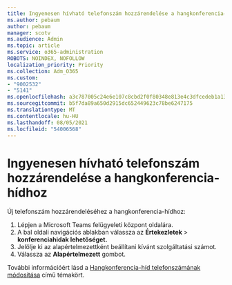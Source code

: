 ```yaml
---
title: Ingyenesen hívható telefonszám hozzárendelése a hangkonferencia-hídhoz
ms.author: pebaum
author: pebaum
manager: scotv
ms.audience: Admin
ms.topic: article
ms.service: o365-administration
ROBOTS: NOINDEX, NOFOLLOW
localization_priority: Priority
ms.collection: Adm_O365
ms.custom:
- "9002532"
- "5141"
ms.openlocfilehash: a3c787005c24e6e107c8cbd2f0f80348e813e4c3dfcedeb1a132b798b1ef12bc
ms.sourcegitcommit: b5f7da89a650d2915dc652449623c78be6247175
ms.translationtype: MT
ms.contentlocale: hu-HU
ms.lasthandoff: 08/05/2021
ms.locfileid: "54006568"
---
```

# <a name="assign-a-toll-free-number-to-your-audio-conferencing-bridge"></a>Ingyenesen hívható telefonszám hozzárendelése a hangkonferencia-hídhoz

Új telefonszám hozzárendeléséhez a hangkonferencia-hídhoz:

1. Lépjen a Microsoft Teams felügyeleti központ oldalára.
1. A bal oldali navigációs ablakban válassza az **Értekezletek**  >  **konferenciahidak lehetőséget.**
1. Jelölje ki az alapértelmezettként beállítani kívánt szolgáltatási számot.
1. Válassza az **Alapértelmezett** gombot.

További információért lásd a [Hangkonferencia-híd telefonszámának módosítása](/MicrosoftTeams/change-the-phone-numbers-on-your-audio-conferencing-bridge) című témakört.
